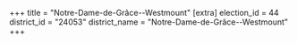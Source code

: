 +++
title = "Notre-Dame-de-Grâce--Westmount"
[extra]
election_id = 44
district_id = "24053"
district_name = "Notre-Dame-de-Grâce--Westmount"
+++
